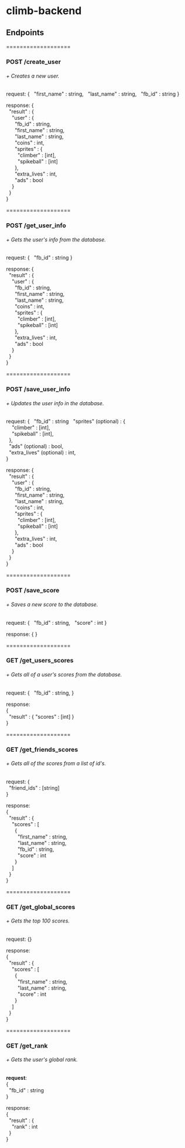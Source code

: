 # climb-backend

## Endpoints

===================
### POST /create_user
###### + Creates a new user.
request:
{
&nbsp;&nbsp;"first_name"  :   string,
&nbsp;&nbsp;"last_name"   :   string,
&nbsp;&nbsp;"fb_id"       :   string
}

response:
{  
&nbsp;&nbsp;"result" : {  
&nbsp;&nbsp;&nbsp;&nbsp;"user" : {  
&nbsp;&nbsp;&nbsp;&nbsp;&nbsp;&nbsp;"fb_id" : string,  
&nbsp;&nbsp;&nbsp;&nbsp;&nbsp;&nbsp;"first_name" : string,  
&nbsp;&nbsp;&nbsp;&nbsp;&nbsp;&nbsp;"last_name" : string,  
&nbsp;&nbsp;&nbsp;&nbsp;&nbsp;&nbsp;"coins" : int,  
&nbsp;&nbsp;&nbsp;&nbsp;&nbsp;&nbsp;"sprites" : {  
&nbsp;&nbsp;&nbsp;&nbsp;&nbsp;&nbsp;&nbsp;&nbsp;"climber" : [int],  
&nbsp;&nbsp;&nbsp;&nbsp;&nbsp;&nbsp;&nbsp;&nbsp;"spikeball" : [int]  
&nbsp;&nbsp;&nbsp;&nbsp;&nbsp;&nbsp;},  
&nbsp;&nbsp;&nbsp;&nbsp;&nbsp;&nbsp;"extra_lives" : int,  
&nbsp;&nbsp;&nbsp;&nbsp;&nbsp;&nbsp;"ads" : bool  
&nbsp;&nbsp;&nbsp;&nbsp;}  
&nbsp;&nbsp;}  
}  

===================
### POST /get_user_info
###### + Gets the user's info from the database.
request:
{
&nbsp;&nbsp;"fb_id"  :   string
}

response:
{  
&nbsp;&nbsp;"result" : {  
&nbsp;&nbsp;&nbsp;&nbsp;"user" : {  
&nbsp;&nbsp;&nbsp;&nbsp;&nbsp;&nbsp;"fb_id" : string,  
&nbsp;&nbsp;&nbsp;&nbsp;&nbsp;&nbsp;"first_name" : string,  
&nbsp;&nbsp;&nbsp;&nbsp;&nbsp;&nbsp;"last_name" : string,  
&nbsp;&nbsp;&nbsp;&nbsp;&nbsp;&nbsp;"coins" : int,  
&nbsp;&nbsp;&nbsp;&nbsp;&nbsp;&nbsp;"sprites" : {  
&nbsp;&nbsp;&nbsp;&nbsp;&nbsp;&nbsp;&nbsp;&nbsp;"climber" : [int],  
&nbsp;&nbsp;&nbsp;&nbsp;&nbsp;&nbsp;&nbsp;&nbsp;"spikeball" : [int]  
&nbsp;&nbsp;&nbsp;&nbsp;&nbsp;&nbsp;},  
&nbsp;&nbsp;&nbsp;&nbsp;&nbsp;&nbsp;"extra_lives" : int,  
&nbsp;&nbsp;&nbsp;&nbsp;&nbsp;&nbsp;"ads" : bool  
&nbsp;&nbsp;&nbsp;&nbsp;}  
&nbsp;&nbsp;}  
}  

===================
### POST /save_user_info
###### + Updates the user info in the database.
request:
{
&nbsp;&nbsp;"fb_id"  :   string
&nbsp;&nbsp;"sprites" (optional) :   {  
&nbsp;&nbsp;&nbsp;&nbsp;"climber" : [int],  
&nbsp;&nbsp;&nbsp;&nbsp;"spikeball" : [int],  
&nbsp;&nbsp;},  
&nbsp;&nbsp;"ads" (optional) : bool,  
&nbsp;&nbsp;"extra_lives" (optional) : int,  
}  

response:
{  
&nbsp;&nbsp;"result" : {  
&nbsp;&nbsp;&nbsp;&nbsp;"user" : {  
&nbsp;&nbsp;&nbsp;&nbsp;&nbsp;&nbsp;"fb_id" : string,  
&nbsp;&nbsp;&nbsp;&nbsp;&nbsp;&nbsp;"first_name" : string,  
&nbsp;&nbsp;&nbsp;&nbsp;&nbsp;&nbsp;"last_name" : string,  
&nbsp;&nbsp;&nbsp;&nbsp;&nbsp;&nbsp;"coins" : int,  
&nbsp;&nbsp;&nbsp;&nbsp;&nbsp;&nbsp;"sprites" : {  
&nbsp;&nbsp;&nbsp;&nbsp;&nbsp;&nbsp;&nbsp;&nbsp;"climber" : [int],  
&nbsp;&nbsp;&nbsp;&nbsp;&nbsp;&nbsp;&nbsp;&nbsp;"spikeball" : [int]  
&nbsp;&nbsp;&nbsp;&nbsp;&nbsp;&nbsp;},  
&nbsp;&nbsp;&nbsp;&nbsp;&nbsp;&nbsp;"extra_lives" : int,  
&nbsp;&nbsp;&nbsp;&nbsp;&nbsp;&nbsp;"ads" : bool  
&nbsp;&nbsp;&nbsp;&nbsp;}  
&nbsp;&nbsp;}  
}

===================
### POST /save_score
###### + Saves a new score to the database.
request:
{
&nbsp;&nbsp;"fb_id"  :   string,
&nbsp;&nbsp;"score"   :   int
}

response:
{ }

===================
### GET /get_users_scores
###### + Gets all of a user's scores from the database.
request:
{
&nbsp;&nbsp;"fb_id"  :   string,
}

response:  
{  
&nbsp;&nbsp;"result"   :  {   "scores"   :   [int]  }  
}  

===================
### GET /get_friends_scores
###### + Gets all of the scores from a list of id's.
request:
{  
&nbsp;&nbsp;"friend_ids" : [string]  
}  

response:  
{  
&nbsp;&nbsp;"result" : {  
&nbsp;&nbsp;&nbsp;&nbsp;"scores" : [  
&nbsp;&nbsp;&nbsp;&nbsp;&nbsp;&nbsp;{  
&nbsp;&nbsp;&nbsp;&nbsp;&nbsp;&nbsp;&nbsp;&nbsp;"first_name" : string,  
&nbsp;&nbsp;&nbsp;&nbsp;&nbsp;&nbsp;&nbsp;&nbsp;"last_name" : string,  
&nbsp;&nbsp;&nbsp;&nbsp;&nbsp;&nbsp;&nbsp;&nbsp;"fb_id" : string,  
&nbsp;&nbsp;&nbsp;&nbsp;&nbsp;&nbsp;&nbsp;&nbsp;"score" : int  
&nbsp;&nbsp;&nbsp;&nbsp;&nbsp;&nbsp;}  
&nbsp;&nbsp;&nbsp;&nbsp;]  
&nbsp;&nbsp;}  
}  

===================
### GET /get_global_scores
###### + Gets the top 100 scores.
request:
{}  

response:  
{  
&nbsp;&nbsp;"result" : {  
&nbsp;&nbsp;&nbsp;&nbsp;"scores" : [  
&nbsp;&nbsp;&nbsp;&nbsp;&nbsp;&nbsp;{  
&nbsp;&nbsp;&nbsp;&nbsp;&nbsp;&nbsp;&nbsp;&nbsp;"first_name" : string,  
&nbsp;&nbsp;&nbsp;&nbsp;&nbsp;&nbsp;&nbsp;&nbsp;"last_name" : string,  
&nbsp;&nbsp;&nbsp;&nbsp;&nbsp;&nbsp;&nbsp;&nbsp;"score" : int  
&nbsp;&nbsp;&nbsp;&nbsp;&nbsp;&nbsp;}  
&nbsp;&nbsp;&nbsp;&nbsp;]  
&nbsp;&nbsp;}  
}  

===================
### GET /get_rank
###### + Gets the user's global rank.
**request**:  
{  
&nbsp;&nbsp;"fb_id" : string  
}  

response:  
{  
&nbsp;&nbsp;"result" : {  
&nbsp;&nbsp;&nbsp;&nbsp;"rank" : int  
&nbsp;&nbsp;}  
}  
